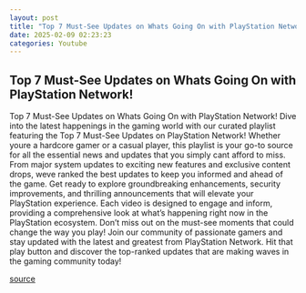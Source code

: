 ```yaml
---
layout: post
title: "Top 7 Must-See Updates on Whats Going On with PlayStation Network!"
date: 2025-02-09 02:23:23
categories: Youtube
---
```


## Top 7 Must-See Updates on Whats Going On with PlayStation Network!

Top 7 Must-See Updates on Whats Going On with PlayStation Network!
Dive into the latest happenings in the gaming world with our curated playlist featuring the Top 7 Must-See Updates on PlayStation Network! Whether youre a hardcore gamer or a casual player, this playlist is your go-to source for all the essential news and updates that you simply cant afford to miss.
From major system updates to exciting new features and exclusive content drops, weve ranked the best updates to keep you informed and ahead of the game. Get ready to explore groundbreaking enhancements, security improvements, and thrilling announcements that will elevate your PlayStation experience. 
Each video is designed to engage and inform, providing a comprehensive look at what’s happening right now in the PlayStation ecosystem. Don’t miss out on the must-see moments that could change the way you play! 
Join our community of passionate gamers and stay updated with the latest and greatest from PlayStation Network. Hit that play button and discover the top-ranked updates that are making waves in the gaming community today!

[source](https://www.youtube.com/playlist?list=PLpv4c_6ttqECiGi5uslJedywtLdYP_n26)